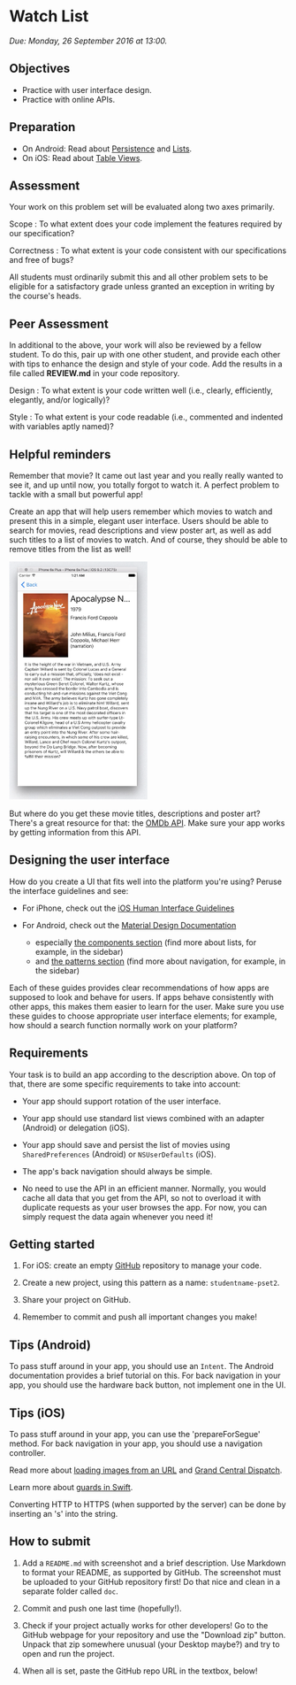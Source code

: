 # Watch List

*Due: Monday, 26 September 2016 at 13:00.*

## Objectives

- Practice with user interface design.
- Practice with online APIs.

## Preparation

- On Android: Read about [Persistence](/android/persistence) and [Lists](/android/lists).
- On iOS: Read about [Table Views](/ios/table-views).

## Assessment

Your work on this problem set will be evaluated along two axes primarily.

Scope
: To what extent does your code implement the features required by our specification?

Correctness
: To what extent is your code consistent with our specifications and free of bugs?

All students must ordinarily submit this and all other problem sets to be eligible for a satisfactory grade unless granted an exception in writing by the course's heads.

## Peer Assessment

In additional to the above, your work will also be reviewed by a fellow student. To do this, pair up with one other student, and provide each other with tips to enhance the design and style of your code. Add the results in a file called **REVIEW.md** in your code repository.

Design
: To what extent is your code written well (i.e., clearly, efficiently, elegantly, and/or logically)?

Style
: To what extent is your code readable (i.e., commented and indented with variables aptly named)?

## Helpful reminders

Remember that movie? It came out last year and you really really wanted to see it, and up until now, you totally forgot to watch it. A perfect problem to tackle with a small but powerful app!

Create an app that will help users remember which movies to watch and present this in a simple, elegant user interface. Users should be able to search for movies, read descriptions and view poster art, as well as add such titles to a list of movies to watch. And of course, they should be able to remove titles from the list as well!

![](watch.png)

But where do you get these movie titles, descriptions and poster art? There's a great resource for that: the [OMDb API](http://omdbapi.com). Make sure your app works by getting information from this API. 

## Designing the user interface

How do you create a UI that fits well into the platform you're using? Peruse the interface guidelines and see:

- For iPhone, check out the [iOS Human Interface Guidelines](https://developer.apple.com/ios/human-interface-guidelines/)

- For Android, check out the [Material Design Documentation](https://developer.android.com/design/index.html)
	- especially [the components section](https://material.google.com/components/bottom-navigation.html) (find more about lists, for example, in the sidebar)
	- and [the patterns section](https://material.google.com/patterns/confirmation-acknowledgement.html) (find more about navigation, for example, in the sidebar)

Each of these guides provides clear recommendations of how apps are supposed to look and behave for users. If apps behave consistently with other apps, this makes them easier to learn for the user. Make sure you use these guides to choose appropriate user interface elements; for example, how should a search function normally work on your platform?

## Requirements

Your task is to build an app according to the description above. On top of that, there are some specific requirements to take into account:

- Your app should support rotation of the user interface.

- Your app should use standard list views combined with an adapter (Android) or delegation (iOS).

- Your app should save and persist the list of movies using `SharedPreferences` (Android) or `NSUserDefaults` (iOS).

- The app's back navigation should always be simple.

- No need to use the API in an efficient manner. Normally, you would cache all data that you get from the API, so not to overload it with duplicate requests as your user browses the app. For now, you can simply request the data again whenever you need it!

## Getting started

1. For iOS: create an empty [GitHub](https://www.github.com/) repository to manage your code.

2. Create a new project, using this pattern as a name: `studentname-pset2`.

3. Share your project on GitHub. 

4. Remember to commit and push all important changes you make! 

## Tips (Android)

To pass stuff around in your app, you should use an `Intent`. The Android documentation provides a brief tutorial on this. For back navigation in your app, you should use the hardware back button, not implement one in the UI.

## Tips (iOS)

To pass stuff around in your app, you can use the 'prepareForSegue' method. For back navigation in your app, you should use a navigation controller.

Read more about [loading images from an URL](http://stackoverflow.com/questions/24231680/loading-image-from-url) and [Grand Central Dispatch](https://developer.apple.com/library/ios/documentation/Performance/Reference/GCD_libdispatch_Ref/index.html).

Learn more about [guards in Swift](http://ericcerney.com/swift-guard-statement/).

Converting HTTP to HTTPS (when supported by the server) can be done by inserting an 's' into the string.

## How to submit

1. Add a `README.md` with screenshot and a brief description. Use Markdown to format your README, as supported by GitHub. The screenshot must be uploaded to your GitHub repository first! Do that nice and clean in a separate folder called `doc`.

2. Commit and push one last time (hopefully!).

3. Check if your project actually works for other developers! Go to the GitHub webpage for your repository and use the "Download zip" button. Unpack that zip somewhere unusual (your Desktop maybe?) and try to open and run the project.

4. When all is set, paste the GitHub repo URL in the textbox, below!
